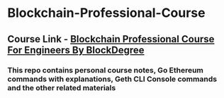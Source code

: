 # Blockchain-Professional-Course
## Course Link - [Blockchain Professional Course For Engineers By BlockDegree](https://www.blockdegree.org/courses/blockchain-professional/)
### This repo contains personal course notes, Go Ethereum commands with explanations, Geth CLI Console commands and the other related materials  
